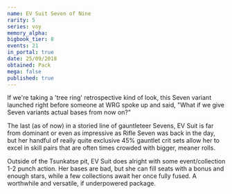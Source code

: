 ```yaml
---
name: EV Suit Seven of Nine
rarity: 5
series: voy
memory_alpha:
bigbook_tier: 8
events: 21
in_portal: true
date: 25/09/2018
obtained: Pack
mega: false
published: true
---
```


If we're taking a 'tree ring' retrospective kind of look, this Seven variant launched right before someone at WRG spoke up and said, "What if we give Seven variants actual bases from now on?"

The last (as of now) in a storied line of gauntleteer Sevens, EV Suit is far from dominant or even as impressive as Rifle Seven was back in the day, but her handful of really quite exclusive 45% gauntlet crit sets allow her to excel in skill pairs that are often times crowded with bigger, meaner rolls.

Outside of the Tsunkatse pit, EV Suit does alright with some event/collection 1-2 punch action. Her bases are bad, but she can fill seats with a bonus and enough stars, while a few collections await her once fully fused. A worthwhile and versatile, if underpowered package.
